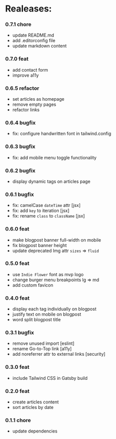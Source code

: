 # Realeases:

### 0.7.1 chore
- update README.md
- add .editorconfig file
- update markdown content

### 0.7.0 feat
- add contact form
- improve a11y

### 0.6.5 refactor
- set articles as homepage
- remove empty pages
- refactor links

### 0.6.4 bugfix
- fix: configure handwritten font in tailwind.config

### 0.6.3 bugfix
- fix: add mobile menu toggle functionality

### 0.6.2 bugfix
- display dynamic tags on articles page

### 0.6.1 bugfix
- fix: camelCase `dateTime` attr [jsx]
- fix: add `key` to iteration [jsx]
- fix: rename `class` to `className` [jsx]

### 0.6.0 feat
- make blogpost banner full-width on mobile
- fix blogpost banner height
- update deprecated Img attr `sizes` => `fluid`

### 0.5.0 feat
- use `Indie Flower` font as mvp logo
- change burger menu breakpoints lg => md
- add custom favicon

### 0.4.0 feat
- display each tag individually on blogpost
- justify text on mobile on blogpost
- word split blogpost title

### 0.3.1 bugfix
- remove unused import [eslint]
- rename Go-to-Top link [a11y]
- add noreferrer attr to external links [security]

### 0.3.0 feat
- include Tailwind CSS in Gatsby build

### 0.2.0 feat
- create articles content
- sort articles by date

### 0.1.1 chore
- update dependencies
